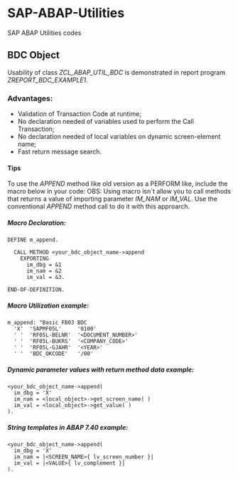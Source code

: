 # SAP-ABAP-Utilities
SAP ABAP Utilities codes

## BDC Object

Usability of class *ZCL_ABAP_UTIL_BDC* is demonstrated in report program *ZREPORT_BDC_EXAMPLE1*.

### Advantages:
- Validation of Transaction Code at runtime;
- No declaration needed of variables used to perform the Call Transaction;
- No declaration needed of local variables on dynamic screen-element name;
- Fast return message search.

#### Tips

To use the *APPEND* method like old version as a PERFORM like, include the macro below in your code:
OBS: Using macro isn`t allow you to call methods that returns a value of importing parameter *IM_NAM* or *IM_VAL*. Use the conventional *APPEND* method call to do it with this approarch.

##### Macro Declaration:
```
DEFINE m_append.

  CALL METHOD <your_bdc_object_name->append
    EXPORTING
      im_dbg = &1
      im_nam = &2
      im_val = &3.

END-OF-DEFINITION.
```

##### Macro Utilization example:
```
m_append: "Basic FB03 BDC
  'X'  'SAPMF05L'     '0100'
  ' '  'RF05L-BELNR'  '<DOCUMENT_NUMBER>'
  ' '  'RF05L-BUKRS'  '<COMPANY_CODE>'
  ' '  'RF05L-GJAHR'  '<YEAR>'
  ' '  'BDC_OKCODE'   '/00'
```

##### Dynamic parameter values with return method data example:
```
<your_bdc_object_name->append( 
  im_dbg = 'X' 
  im_nam = <local_object>->get_screen_name( ) 
  im_val = <local_object>->get_value( )
).
```

##### String templates in ABAP 7.40 example:
```
<your_bdc_object_name->append( 
  im_dbg = 'X' 
  im_nam = |<SCREEN_NAME>{ lv_screen_number }|
  im_val = |<VALUE>{ lv_complement }|
).
```
